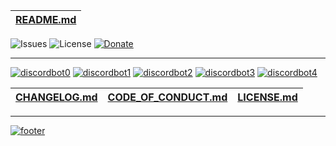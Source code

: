 | [README.md](https://github.com/MythicalCuddles/DiscordBot/blob/master/README.md) |
| ---------- |

![Issues](https://img.shields.io/github/issues/MythicalCuddles/DiscordBot.svg)
![License](https://img.shields.io/github/license/MythicalCuddles/DiscordBot.svg)
[![Donate](https://img.shields.io/badge/Donate-PayPal-green.svg)](https://www.paypal.me/mythicalcuddles)

---

﻿[![discordbot0](http://imgserv.mythicalcuddles.xyz/DiscordBot/DiscordBot.png)](https://github.com/MythicalCuddles/DiscordBot)
﻿[![discordbot1](http://imgserv.mythicalcuddles.xyz/DiscordBot/ProjectBoard.png)](https://github.com/MythicalCuddles/DiscordBot/projects)
﻿[![discordbot2](http://imgserv.mythicalcuddles.xyz/DiscordBot/Commands.png)](https://github.com/MythicalCuddles/DiscordBot/wiki/Commands)
﻿[![discordbot3](http://imgserv.mythicalcuddles.xyz/DiscordBot/Issues.png)](https://github.com/MythicalCuddles/DiscordBot/issues)
﻿[![discordbot4](http://imgserv.mythicalcuddles.xyz/DiscordBot/Wiki.png)](https://github.com/MythicalCuddles/DiscordBot/wiki)

| [CHANGELOG.md](https://github.com/MythicalCuddles/DiscordBot/blob/master/DiscordBot/CHANGELOG.md) | [CODE_OF_CONDUCT.md](https://github.com/MythicalCuddles/DiscordBot/blob/master/CODE_OF_CONDUCT.md) | [LICENSE.md](https://github.com/MythicalCuddles/DiscordBot/blob/master/LICENSE.md) |
| ---------- | ---------- | ---------- |

---

[![footer](http://imgserv.mythicalcuddles.xyz/Signature.png)](https://github.com/MythicalCuddles)
